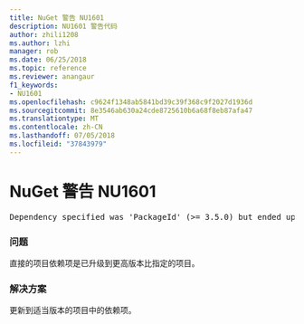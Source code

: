 ```yaml
---
title: NuGet 警告 NU1601
description: NU1601 警告代码
author: zhili1208
ms.author: lzhi
manager: rob
ms.date: 06/25/2018
ms.topic: reference
ms.reviewer: anangaur
f1_keywords:
- NU1601
ms.openlocfilehash: c9624f1348ab5841bd39c39f368c9f2027d1936d
ms.sourcegitcommit: 8e3546ab630a24cde8725610b6a68f8eb87afa47
ms.translationtype: MT
ms.contentlocale: zh-CN
ms.lasthandoff: 07/05/2018
ms.locfileid: "37843979"
---
```

# <a name="nuget-warning-nu1601"></a>NuGet 警告 NU1601

<pre>Dependency specified was 'PackageId' (>= 3.5.0) but ended up with 'PackageId' 4.0.0.</pre>

### <a name="issue"></a>问题
直接的项目依赖项是已升级到更高版本比指定的项目。

### <a name="solution"></a>解决方案
更新到适当版本的项目中的依赖项。